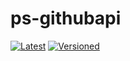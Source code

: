 # ps-githubapi

[![Latest](https://github.com/noveris-inf/ps-githubapi/workflows/Latest/badge.svg)](https://github.com/noveris-inf/ps-githubapi/actions?query=workflow%3ALatest) [![Versioned](https://github.com/noveris-inf/ps-githubapi/workflows/Versioned/badge.svg)](https://github.com/noveris-inf/ps-githubapi/actions?query=workflow%3AVersioned)
